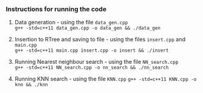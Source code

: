 ### Instructions for running the code

1. Data generation - using the file `data_gen.cpp` <br>
`g++ -std=c++11 data_gen.cpp -o data_gen && ./data_gen`

2. Insertion to RTree and saving to file - using the files `insert.cpp` and `main.cpp` <br>
`g++ -std=c++11 main.cpp insert.cpp -o insert && ./insert`

3. Running Nearest neighbour search - using the file `NN_search.cpp` <br>
`g++ -std=c++11 NN_search.cpp -o nn_search && ./nn_search`

4. Running KNN search - using the file `KNN.cpp`
`g++ -std=c++11 KNN.cpp -o knn && ./knn`